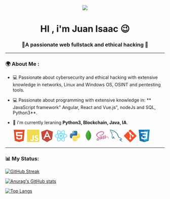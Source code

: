 <div id=" header" align="center">
     <div id=" header" align="center">
          <img src=(https://github.com/Juanisaacs/juanisaacs/assets/95291896/2cfd407a-903d-49b3-b051-ece80e6b730c) width="200">
     </div>
         </div>
          <h1 align="center">HI , i'm Juan Isaac &#128521 </h1>
         <h3 align="center">  &#128154A passionate web fullstack and ethical hacking  &#128154</h3>
 </div>
 
---

### 	&#127757; About Me :

- &#x1f4bb; Passionate about cybersecurity and ethical hacking with extensive knowledge in networks, Linux and Windows OS, OSINT and pentesting tools.

- &#x1f4bb; Passionate about programming with extensive knowledge in: ** JavaScript framework" Angular, React and Vue.js", nodeJs and SQL, Python3**.

- &#127793; i'm currently leraning **Python3, Blockchain, Java, IA**.


  <div>
      <img src="https://github.com/devicons/devicon/blob/master/icons/html5/html5-plain.svg" title="html5" width="40" height="40">
      <img src="https://github.com/devicons/devicon/blob/master/icons/javascript/javascript-plain.svg" title="JavaScript" width="40" height="40">
      <img src="https://github.com/devicons/devicon/blob/master/icons/angularjs/angularjs-plain.svg" title="Angular" width="40" height="40">
      <img src="https://github.com/devicons/devicon/blob/master/icons/react/react-original.svg" title="React" width="40" height="40">
      <img src="https://github.com/devicons/devicon/blob/master/icons/python/python-original.svg" title="Pyton" width="40" height="40">
      <img src="https://github.com/devicons/devicon/blob/master/icons/mongodb/mongodb-original.svg" title="MongoDB" width="40" height="40">
      <img src="https://github.com/devicons/devicon/blob/master/icons/sass/sass-original.svg" title="sass" width="40" height="40">
      <img src="https://github.com/devicons/devicon/blob/master/icons/mysql/mysql-original.svg" title="Mysql" width="40" height="40">
      <img src="https://github.com/devicons/devicon/blob/master/icons/git/git-original.svg" title="git" width="40" height="40">
      <img src="https://github.com/devicons/devicon/blob/master/icons/css3/css3-original.svg" title="css3" width="40" height="40">
   </div>
---

### &#128202; My Status:
[![GitHub Streak](https://streak-stats.demolab.com/?user=juanisaacs)](https://git.io/streak-stats)

[![Anurag's GitHub stats](https://github-readme-stats.vercel.app/api?username=juanisaacs)](https://github.com/juanisaacs/github-readme-stats)

[![Top Langs](https://github-readme-stats.vercel.app/api/top-langs/?username=juanisaacs&hide_progress=true)](https://github.com/juanisaacs/github-readme-stats)
